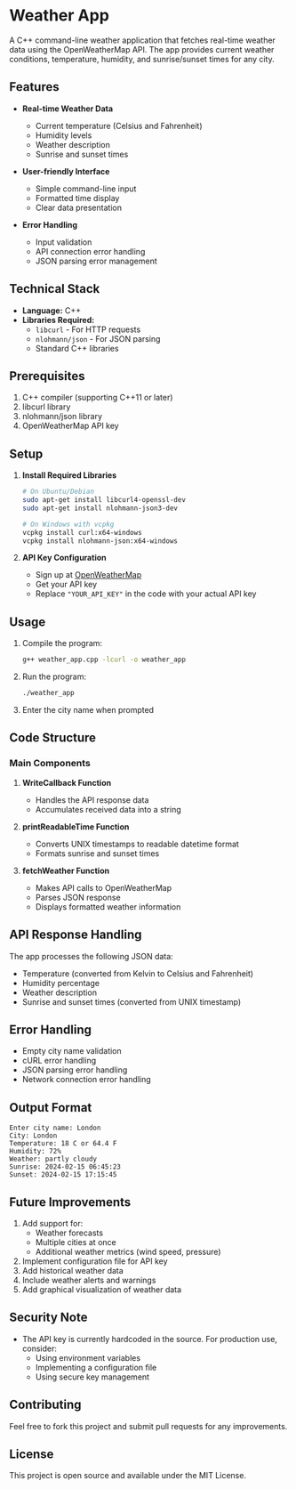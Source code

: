 # Weather App

A C++ command-line weather application that fetches real-time weather data using the OpenWeatherMap API. The app provides current weather conditions, temperature, humidity, and sunrise/sunset times for any city.

## Features

- **Real-time Weather Data**
  - Current temperature (Celsius and Fahrenheit)
  - Humidity levels
  - Weather description
  - Sunrise and sunset times

- **User-friendly Interface**
  - Simple command-line input
  - Formatted time display
  - Clear data presentation

- **Error Handling**
  - Input validation
  - API connection error handling
  - JSON parsing error management

## Technical Stack

- **Language:** C++
- **Libraries Required:**
  - `libcurl` - For HTTP requests
  - `nlohmann/json` - For JSON parsing
  - Standard C++ libraries

## Prerequisites

1. C++ compiler (supporting C++11 or later)
2. libcurl library
3. nlohmann/json library
4. OpenWeatherMap API key

## Setup

1. **Install Required Libraries**
   ```bash
   # On Ubuntu/Debian
   sudo apt-get install libcurl4-openssl-dev
   sudo apt-get install nlohmann-json3-dev

   # On Windows with vcpkg
   vcpkg install curl:x64-windows
   vcpkg install nlohmann-json:x64-windows
   ```

2. **API Key Configuration**
   - Sign up at [OpenWeatherMap](https://openweathermap.org/api)
   - Get your API key
   - Replace `"YOUR_API_KEY"` in the code with your actual API key

## Usage

1. Compile the program:
   ```bash
   g++ weather_app.cpp -lcurl -o weather_app
   ```

2. Run the program:
   ```bash
   ./weather_app
   ```

3. Enter the city name when prompted

## Code Structure

### Main Components

1. **WriteCallback Function**
   - Handles the API response data
   - Accumulates received data into a string

2. **printReadableTime Function**
   - Converts UNIX timestamps to readable datetime format
   - Formats sunrise and sunset times

3. **fetchWeather Function**
   - Makes API calls to OpenWeatherMap
   - Parses JSON response
   - Displays formatted weather information

## API Response Handling

The app processes the following JSON data:
- Temperature (converted from Kelvin to Celsius and Fahrenheit)
- Humidity percentage
- Weather description
- Sunrise and sunset times (converted from UNIX timestamp)

## Error Handling

- Empty city name validation
- cURL error handling
- JSON parsing error handling
- Network connection error handling

## Output Format

```
Enter city name: London
City: London
Temperature: 18 C or 64.4 F
Humidity: 72%
Weather: partly cloudy
Sunrise: 2024-02-15 06:45:23
Sunset: 2024-02-15 17:15:45
```

## Future Improvements

1. Add support for:
   - Weather forecasts
   - Multiple cities at once
   - Additional weather metrics (wind speed, pressure)
2. Implement configuration file for API key
3. Add historical weather data
4. Include weather alerts and warnings
5. Add graphical visualization of weather data

## Security Note

- The API key is currently hardcoded in the source. For production use, consider:
  - Using environment variables
  - Implementing a configuration file
  - Using secure key management

## Contributing

Feel free to fork this project and submit pull requests for any improvements.

## License

This project is open source and available under the MIT License.